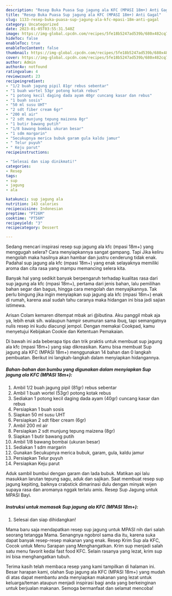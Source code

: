 ```yaml
---
description: "Resep Buka Puasa Sup jagung ala KFC (MPASI 18m+) Anti Gagal"
title: "Resep Buka Puasa Sup jagung ala KFC (MPASI 18m+) Anti Gagal"
slug: 1133-resep-buka-puasa-sup-jagung-ala-kfc-mpasi-18m-anti-gagal
category: Uncategorized
date: 2023-01-05T03:55:31.540Z
image: https://img-global.cpcdn.com/recipes/5fe18b5247ad539b/680x482cq70/sup-jagung-ala-kfc-mpasi-18m-foto-resep-utama.jpg
hideToc: false
enableToc: true
enableTocContent: false
thumbnail: https://img-global.cpcdn.com/recipes/5fe18b5247ad539b/680x482cq70/sup-jagung-ala-kfc-mpasi-18m-foto-resep-utama.jpg
cover: https://img-global.cpcdn.com/recipes/5fe18b5247ad539b/680x482cq70/sup-jagung-ala-kfc-mpasi-18m-foto-resep-utama.jpg
author: Admin
authorAv: notfound
ratingvalue: 4
reviewcount: 23
recipeingredient:
- "1/2 buah jagung pipil 81gr rebus sebentar"
- "1 buah wortel 53gr potong kotak rebus"
- "1 potong kecil daging dada ayam 40gr cuncang kasar dan rebus"
- "1 buah sosis"
- "50 ml susu UHT"
- "2 sdt fiber cream 6gr"
- "200 ml air"
- "2 sdt munjung tepung maizena 8gr"
- "1 butir bawang putih"
- "1/8 bawang bombai ukuran besar"
- "1 sdm margarin"
- "Secukupnya merica bubuk garam gula kaldu jamur"
- " Telur puyuh"
- " Keju parut"
recipeinstructions:

- "Selesai dan siap dinikmati!"
categories:
- Resep
tags:
- sup
- jagung
- ala

katakunci: sup jagung ala 
nutrition: 143 calories
recipecuisine: Indonesian
preptime: "PT26M"
cooktime: "PT56M"
recipeyield: "3"
recipecategory: Dessert

---
```



Sedang mencari inspirasi resep sup jagung ala kfc (mpasi 18m+) yang menggugah selera? Cara menyiapkannya sangat gampang. Tapi Jika keliru mengolah maka hasilnya akan hambar dan justru cenderung tidak enak. Padahal sup jagung ala kfc (mpasi 18m+) yang enak selayaknya memiliki aroma dan cita rasa yang mampu memancing selera kita.


Banyak hal yang sedikit banyak berpengaruh terhadap kualitas rasa dari sup jagung ala kfc (mpasi 18m+), pertama dari jenis bahan, lalu pemilihan bahan segar dan bagus, hingga cara mengolah dan menyajikannya. Tak perlu bingung jika ingin menyiapkan sup jagung ala kfc (mpasi 18m+) enak di rumah, karena asal sudah tahu caranya maka hidangan ini bisa jadi sajian istimewa.

Arisan Colam kemaren ditempat mbak ari @ibutina. Aku panggil mbak aja ya, lebih enak sih. walaupun hampir seumuran sama ibuq, tapi semangatnya nulis resep ini kudu diacungi jempol. Dengan memakai Cookpad, kamu menyetujui Kebijakan Cookie dan Ketentuan Pemakaian.


Di bawah ini ada beberapa tips dan trik praktis untuk membuat sup jagung ala kfc (mpasi 18m+) yang siap dikreasikan. Kamu bisa membuat Sup jagung ala KFC (MPASI 18m+) menggunakan 14 bahan dan 0 langkah pembuatan. Berikut ini langkah-langkah dalam menyiapkan hidangannya.

<!--inarticleads1-->

##### Bahan-bahan dan bumbu yang digunakan dalam menyiapkan Sup jagung ala KFC (MPASI 18m+):

1. Ambil 1/2 buah jagung pipil (81gr) rebus sebentar
1. Ambil 1 buah wortel (53gr) potong kotak rebus
1. Sediakan 1 potong kecil daging dada ayam (40gr) cuncang kasar dan rebus
1. Persiapkan 1 buah sosis
1. Siapkan 50 ml susu UHT
1. Persiapkan 2 sdt fiber cream (6gr)
1. Ambil 200 ml air
1. Persiapkan 2 sdt munjung tepung maizena (8gr)
1. Siapkan 1 butir bawang putih
1. Ambil 1/8 bawang bombai (ukuran besar)
1. Sediakan 1 sdm margarin
1. Gunakan Secukupnya merica bubuk, garam, gula, kaldu jamur
1. Persiapkan  Telur puyuh
1. Persiapkan  Keju parut


Aduk sambil bumbui dengan garam dan lada bubuk. Matikan api lalu masukkan larutan tepung sagu, aduk dan sajikan. Saat membuat resep sup jagung kepiting, baiknya crabstick dimarinasi dulu dengan minyak wijen supaya rasa dan aromanya nggak terlalu amis. Resep Sup Jagung untuk MPASI Bayi. 

<!--inarticleads2-->

##### Instruksi untuk memasak Sup jagung ala KFC (MPASI 18m+):


1. Selesai dan siap dihidangkan!

Mama baru saja mendapatkan resep sup jagung untuk MPASI nih dari salah seorang tetangga Mama. Senangnya ngobrol sama dia itu, karena suka dapat banyak resep-resep makanan yang enak. Resep Krim Sup ala KFC, Cocok untuk Menu Sarapan yang Menghangatkan. Krim sup menjadi salah satu menu favorit kedai fast food KFC. Selain rasanya yang lezat, krim sup ini bisa menghangatkan tubuh. 

Terima kasih telah membaca resep yang kami tampilkan di halaman ini. Besar harapan kami, olahan Sup jagung ala KFC (MPASI 18m+) yang mudah di atas dapat membantu anda menyiapkan makanan yang lezat untuk keluarga/teman ataupun menjadi inspirasi bagi anda yang berkeinginan untuk berjualan makanan. Semoga bermanfaat dan selamat mencoba!
